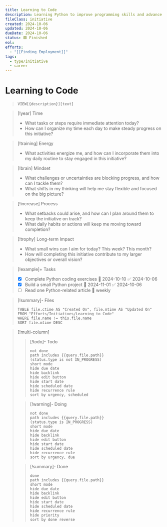 ```yaml
---
title: Learning to Code
description: Learning Python to improve programming skills and advance my career.
fileClass: initiative
created: 2024-10-06
updated: 2024-10-06
dueDate: 2024-10-06
status: 🟩 Finished
eol: 
efforts:
  - "[[Finding Employment]]"
tags:
  - type/initiative
  - career
---
```


# Learning to Code

> `VIEW[{description}][text]`

> [!year] Time
> - What tasks or steps require immediate attention today?
> - How can I organize my time each day to make steady progress on this initiative?

> [!training] Energy
> - What activities energize me, and how can I incorporate them into my daily routine to stay engaged in this initiative?

> [!brain] Mindset
> - What challenges or uncertainties are blocking progress, and how can I tackle them?
> - What shifts in my thinking will help me stay flexible and focused on the big picture?

> [!increase] Process
> - What setbacks could arise, and how can I plan around them to keep the initiative on track?
> - What daily habits or actions will keep me moving toward completion?

> [!trophy] Long-term Impact
> - What small wins can I aim for today? This week? This month?
> - How will completing this initiative contribute to my larger objectives or overall vision?

> [!example]+ Tasks
> - [x] Complete Python coding exercises 🛫 2024-10-10 ✅ 2024-10-06
> - [x] Build a small Python project 🛫 2024-11-01 ✅ 2024-10-06
> - [ ] Read one Python-related article 🔁 weekly

> [!summary]- Files
>
> ```dataview
> TABLE file.ctime AS "Created On", file.mtime AS "Updated On"
> FROM "Efforts/Initiatives/Learning to Code"
> WHERE file.name != this.file.name
> SORT file.mtime DESC
> ```


> [!multi-column]
>
> > [!todo]- Todo
> >
> > ```tasks
> > not done
> > path includes {{query.file.path}}
> > (status.type is not IN_PROGRESS)
> > short mode
> > hide due date
> > hide backlink
> > hide edit button
> > hide start date
> > hide scheduled date
> > hide recurrence rule
> > sort by urgency, scheduled
> > ```
>
> > [!warning]- Doing
> >
> > ```tasks
> > not done
> > path includes {{query.file.path}}
> > (status.type is IN_PROGRESS)
> > short mode
> > hide due date
> > hide backlink
> > hide edit button
> > hide start date
> > hide scheduled date
> > hide recurrence rule
> > sort by urgency, due
> > ```
>
> > [!summary]- Done
> >
> > ```tasks
> > done
> > path includes {{query.file.path}}
> > short mode
> > hide due date
> > hide backlink
> > hide edit button
> > hide start date
> > hide scheduled date
> > hide recurrence rule
> > hide priority
> > sort by done reverse
> > ```

